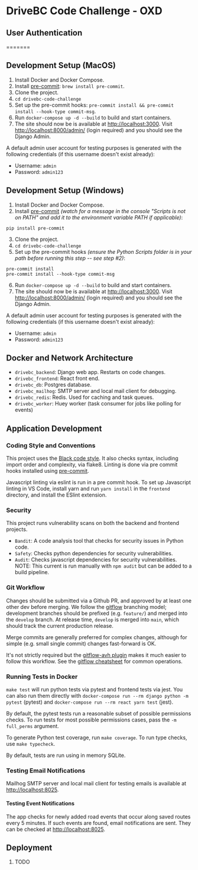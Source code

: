 # DriveBC Code Challenge - OXD


## User Authentication
=======

## Development Setup (MacOS)
1. Install Docker and Docker Compose.
2. Install [pre-commit](https://pre-commit.com):
   `brew install pre-commit`.
3. Clone the project.
4. `cd drivebc-code-challenge`
5. Set up the pre-commit hooks:
   `pre-commit install && pre-commit install --hook-type commit-msg`.
6. Run `docker-compose up -d --build` to build and start containers.
7. The site should now be is available at <http://localhost:3000>.
    Visit <http://localhost:8000/admin/> (login required) and you
   should see the Django Admin.

A default admin user account for testing purposes is generated with the following 
credentials (if this username doesn't exist already):

* Username: `admin`
* Password: `admin123`


## Development Setup (Windows)
1. Install Docker and Docker Compose.
2. Install [pre-commit](https://pre-commit.com) _(watch for a message in the console "Scripts is not on PATH" and add it to the environment variable PATH if applicable)_:
```
pip install pre-commit
```
3. Clone the project.
4. `cd drivebc-code-challenge`
5. Set up the pre-commit hooks _(ensure the Python Scripts folder is in your path before running this step -- see step #2)_:
```
pre-commit install
pre-commit install --hook-type commit-msg
```
6. Run `docker-compose up -d --build` to build and start containers.
7. The site should now be is available at <http://localhost:3000>.
    Visit <http://localhost:8000/admin/> (login required) and you
    should see the Django Admin.

A default admin user account for testing purposes is generated with the following 
credentials (if this username doesn't exist already):

* Username: `admin`
* Password: `admin123`

## Docker and Network Architecture
- `drivebc_backend`: Django web app. Restarts on code changes.
- `drivebc_frontend`: React front end.
- `drivebc_db`: Postgres database.
- `drivebc_mailhog`: SMTP server and local mail client for debugging.
- `drivebc_redis`: Redis. Used for caching and task queues.
- `drivebc_worker`: Huey worker (task consumer for jobs like polling for events)

## Application Development


### Coding Style and Conventions

This project uses the [Black code
style](https://black.readthedocs.io/en/stable/the_black_code_style.html).
It also checks syntax, including import order and complexity, via
flake8. Linting is done via pre commit hooks installed using
[pre-commit](https://pre-commit.com).

Javascript linting via eslint is run in a pre commit hook. To set up
Javascript linting in VS Code, install yarn and run `yarn install` in
the `frontend` directory, and install the ESlint extension.


### Security

This project runs vulnerability scans on both the backend and frontend projects.
- `Bandit`: A code analysis tool that checks for security issues in Python code.
- `Safety`: Checks python dependencies for security vulnerabilities.
- `Audit`: Checks javascript dependencies for security vulnerabilities. NOTE: This
current is run manually with `npm audit` but can be added to a build pipeline.


### Git Workflow

Changes should be submitted via a Github PR, and approved by at least
one other dev before merging. We follow the
[gitflow](https://www.atlassian.com/git/tutorials/comparing-workflows/gitflow-workflow)
branching model; development branches should be prefixed (e.g.
`feature/`) and merged into the `develop` branch. At release time,
`develop` is merged into `main`, which should track the current
production release.

Merge commits are generally preferred for complex changes, although for
simple (e.g. small single commit) changes fast-forward is OK.

It's not strictly required but the [gitflow-avh
plugin](https://github.com/petervanderdoes/gitflow-avh) makes it much
easier to follow this workflow. See the [gitflow
cheatsheet](https://danielkummer.github.io/git-flow-cheatsheet/) for
common operations.


### Running Tests in Docker

`make test` will run python tests via pytest and frontend tests via
jest. You can also run them directly with
`docker-compose run --rm django python -m pytest` (pytest) and
`docker-compose run --rm react yarn test` (jest).

By default, the pytest tests run a reasonable subset of possible
permissions checks. To run tests for most possible permissions cases,
pass the `-m full_perms` argument.

To generate Python test coverage, run `make coverage`. To run type
checks, use `make typecheck`.

By default, tests are run using in memory SQLite.

### Testing Email Notifications

Mailhog SMTP server and local mail client for testing emails is available 
at <http://localhost:8025>.

#### Testing Event Notifications

The app checks for newly added road events that occur along saved routes 
every 5 minutes. If such events are found, email notifications are sent. They can be 
checked at <http://localhost:8025>.

## Deployment
1. TODO
